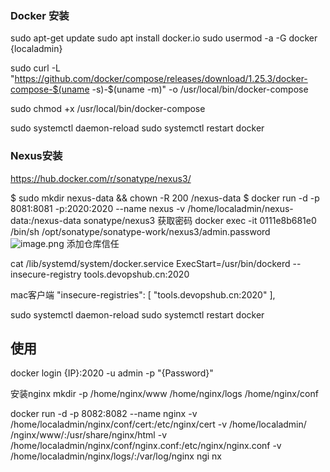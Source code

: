 ### Docker 安装
sudo apt-get update
sudo apt install docker.io
sudo usermod -a -G docker {localadmin}


sudo curl -L "https://github.com/docker/compose/releases/download/1.25.3/docker-compose-$(uname -s)-$(uname -m)" -o /usr/local/bin/docker-compose

sudo chmod +x /usr/local/bin/docker-compose

sudo systemctl daemon-reload
sudo systemctl restart docker 

### Nexus安装
https://hub.docker.com/r/sonatype/nexus3/

$ sudo mkdir nexus-data && chown -R 200 /nexus-data
$ docker run -d -p 8081:8081 -p:2020:2020 --name nexus -v /home/localadmin/nexus-data:/nexus-data sonatype/nexus3
获取密码
docker exec -it 0111e8b681e0 /bin/sh /opt/sonatype/sonatype-work/nexus3/admin.password  
![image.png](.attachments/image-1a907d26-bc94-4c66-8cc4-bb327293dedd.png)
添加仓库信任 

cat /lib/systemd/system/docker.service
ExecStart=/usr/bin/dockerd   --insecure-registry tools.devopshub.cn:2020

mac客户端
"insecure-registries": [
    "tools.devopshub.cn:2020"
  ],

sudo systemctl daemon-reload
sudo systemctl restart docker 

## 使用
docker login {IP}:2020 -u admin -p "{Password}"


安装nginx
mkdir -p /home/nginx/www /home/nginx/logs /home/nginx/conf

docker run -d -p 8082:8082 --name nginx -v /home/localadmin/nginx/conf/cert:/etc/nginx/cert -v /home/localadmin/ /nginx/www/:/usr/share/nginx/html -v /home/localadmin/nginx/conf/nginx.conf:/etc/nginx/nginx.conf -v /home/localadmin/nginx/logs/:/var/log/nginx ngi nx